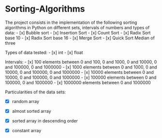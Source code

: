 # Sorting-Algorithms

  The project consists in the implementation of the following sorting algorithms in Python on different sets, intervals of numbers and types of data:
    - [x] Bubble sort
    - [x] Insertion Sort
    - [x] Count Sort
    - [x] Radix Sort base 10
    - [x] Radix Sort base 16
    - [x] Merge Sort
    - [x] Quick Sort Median of three
 
  Types of data tested:
    - [x] int
    - [x] float
    
   Intervals:
    - [x] 100 elements between 0 and 100, 0 and 1000, 0 and 10000, 0 and 100000, 0 and 1000000
    - [x] 1000 elements between 0 and 1000, 0 and 10000, 0 and 100000, 0 and 1000000
    - [x] 10000 elements between 0 and 10000, 0 and 100000, 0 and 1000000
    - [x] 100000 elements between 0 and 100000, 0 and 1000000
    - [x] 1000000 elements between 0 and 1000000
    
   Particularities of the data sets:
   - [x] random array
   - [x] almost sorted array
   - [x] sorted array in descending order
   - [x] constant array
  
